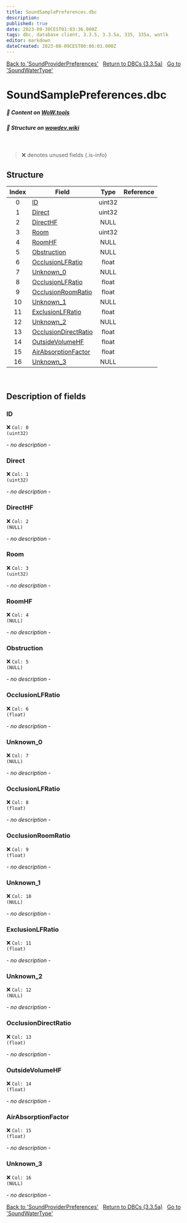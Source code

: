 ```yaml
---
title: SoundSamplePreferences.dbc
description:
published: true
date: 2023-09-30CEST01:03:36.000Z
tags: dbc, database client, 3.3.5, 3.3.5a, 335, 335a, wotlk
editor: markdown
dateCreated: 2023-08-09CEST00:06:01.000Z
---
```

<a href="https://trinitycore.info/files/DBC/335/soundproviderpreferences" class="mt-5 v-btn v-btn--depressed v-btn--flat v-btn--outlined theme--light v-size--default darkblue--text text--lighten-3"><span class="v-btn__content"><i aria-hidden="true" class="v-icon notranslate v-icon--left mdi mdi-arrow-left theme--light"></i><span>Back to 'SoundProviderPreferences'</span></span></a>&nbsp;&nbsp;&nbsp;<a href="https://trinitycore.info/files/DBC/335/DBC" class="mt-5 v-btn v-btn--depressed v-btn--flat v-btn--outlined theme--light v-size--default darkblue--text text--lighten-3"><span class="v-btn__content"><i aria-hidden="true" class="v-icon notranslate v-icon--left mdi mdi-home-outline theme--light"></i><span>Return to DBCs (3.3.5a)</span></span></a>&nbsp;&nbsp;&nbsp;<a href="https://trinitycore.info/files/DBC/335/soundwatertype" class="mt-5 v-btn v-btn--depressed v-btn--flat v-btn--outlined theme--light v-size--default darkblue--text text--lighten-3"><span class="v-btn__content"><span>Go to 'SoundWaterType'</span><i aria-hidden="true" class="v-icon notranslate v-icon--right mdi mdi-arrow-right theme--light"></i></span></a>

# SoundSamplePreferences.dbc
##### :open_book: Content on [WoW.tools](https://wow.tools/dbc/?dbc=soundsamplepreferences&build=3.3.5.12340)
##### :pencil: Structure on [wowdev.wiki](https://wowdev.wiki/DB/SoundSamplePreferences)
&nbsp;

> :x: denotes unused fields
{.is-info}


## Structure

| Index | Field | Type | Reference |
| :---: | --- | :---: | --- |
| 0 | [ID](#id) | uint32 |  |
| 1 | [Direct](#direct) | uint32 |  |
| 2 | [DirectHF](#directhf) | NULL |  |
| 3 | [Room](#room) | uint32 |  |
| 4 | [RoomHF](#roomhf) | NULL |  |
| 5 | [Obstruction](#obstruction) | NULL |  |
| 6 | [OcclusionLFRatio](#occlusionlfratio) | float |  |
| 7 | [Unknown_0](#unknown_0) | NULL |  |
| 8 | [OcclusionLFRatio](#occlusionlfratio) | float |  |
| 9 | [OcclusionRoomRatio](#occlusionroomratio) | float |  |
| 10 | [Unknown_1](#unknown_1) | NULL |  |
| 11 | [ExclusionLFRatio](#exclusionlfratio) | float |  |
| 12 | [Unknown_2](#unknown_2) | NULL |  |
| 13 | [OcclusionDirectRatio](#occlusiondirectratio) | float |  |
| 14 | [OutsideVolumeHF](#outsidevolumehf) | float |  |
| 15 | [AirAbsorptionFactor](#airabsorptionfactor) | float |  |
| 16 | [Unknown_3](#unknown_3) | NULL |  |
&nbsp;
## Description of fields

### ID
:x: <code>Col: 0 (uint32)</code>

*- no description -*
&nbsp;

### Direct
:x: <code>Col: 1 (uint32)</code>

*- no description -*
&nbsp;

### DirectHF
:x: <code>Col: 2 (NULL)</code>

*- no description -*
&nbsp;

### Room
:x: <code>Col: 3 (uint32)</code>

*- no description -*
&nbsp;

### RoomHF
:x: <code>Col: 4 (NULL)</code>

*- no description -*
&nbsp;

### Obstruction
:x: <code>Col: 5 (NULL)</code>

*- no description -*
&nbsp;

### OcclusionLFRatio
:x: <code>Col: 6 (float)</code>

*- no description -*
&nbsp;

### Unknown_0
:x: <code>Col: 7 (NULL)</code>

*- no description -*
&nbsp;

### OcclusionLFRatio
:x: <code>Col: 8 (float)</code>

*- no description -*
&nbsp;

### OcclusionRoomRatio
:x: <code>Col: 9 (float)</code>

*- no description -*
&nbsp;

### Unknown_1
:x: <code>Col: 10 (NULL)</code>

*- no description -*
&nbsp;

### ExclusionLFRatio
:x: <code>Col: 11 (float)</code>

*- no description -*
&nbsp;

### Unknown_2
:x: <code>Col: 12 (NULL)</code>

*- no description -*
&nbsp;

### OcclusionDirectRatio
:x: <code>Col: 13 (float)</code>

*- no description -*
&nbsp;

### OutsideVolumeHF
:x: <code>Col: 14 (float)</code>

*- no description -*
&nbsp;

### AirAbsorptionFactor
:x: <code>Col: 15 (float)</code>

*- no description -*
&nbsp;

### Unknown_3
:x: <code>Col: 16 (NULL)</code>

*- no description -*
&nbsp;

<a href="https://trinitycore.info/files/DBC/335/soundproviderpreferences" class="mt-5 v-btn v-btn--depressed v-btn--flat v-btn--outlined theme--light v-size--default darkblue--text text--lighten-3"><span class="v-btn__content"><i aria-hidden="true" class="v-icon notranslate v-icon--left mdi mdi-arrow-left theme--light"></i><span>Back to 'SoundProviderPreferences'</span></span></a>&nbsp;&nbsp;&nbsp;<a href="https://trinitycore.info/files/DBC/335/DBC" class="mt-5 v-btn v-btn--depressed v-btn--flat v-btn--outlined theme--light v-size--default darkblue--text text--lighten-3"><span class="v-btn__content"><i aria-hidden="true" class="v-icon notranslate v-icon--left mdi mdi-home-outline theme--light"></i><span>Return to DBCs (3.3.5a)</span></span></a>&nbsp;&nbsp;&nbsp;<a href="https://trinitycore.info/files/DBC/335/soundwatertype" class="mt-5 v-btn v-btn--depressed v-btn--flat v-btn--outlined theme--light v-size--default darkblue--text text--lighten-3"><span class="v-btn__content"><span>Go to 'SoundWaterType'</span><i aria-hidden="true" class="v-icon notranslate v-icon--right mdi mdi-arrow-right theme--light"></i></span></a>
